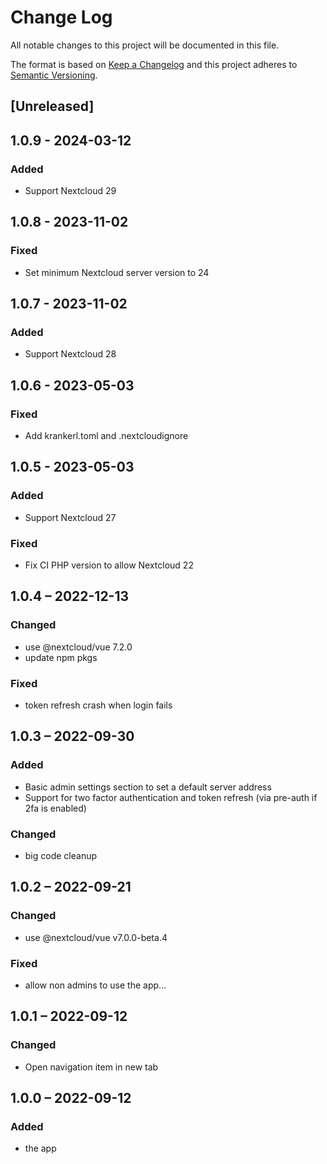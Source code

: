 # Change Log
All notable changes to this project will be documented in this file.

The format is based on [Keep a Changelog](http://keepachangelog.com/)
and this project adheres to [Semantic Versioning](http://semver.org/).

## [Unreleased]

## 1.0.9 - 2024-03-12
### Added
- Support Nextcloud 29

## 1.0.8 - 2023-11-02
### Fixed
- Set minimum Nextcloud server version to 24

## 1.0.7 - 2023-11-02
### Added
- Support Nextcloud 28

## 1.0.6 - 2023-05-03
### Fixed
- Add krankerl.toml and .nextcloudignore

## 1.0.5 - 2023-05-03
### Added
- Support Nextcloud 27

### Fixed
- Fix CI PHP version to allow Nextcloud 22

## 1.0.4 – 2022-12-13
### Changed
- use @nextcloud/vue 7.2.0
- update npm pkgs

### Fixed
- token refresh crash when login fails

## 1.0.3 – 2022-09-30
### Added
- Basic admin settings section to set a default server address
- Support for two factor authentication and token refresh (via pre-auth if 2fa is enabled)

### Changed
- big code cleanup

## 1.0.2 – 2022-09-21
### Changed
- use @nextcloud/vue v7.0.0-beta.4

### Fixed
- allow non admins to use the app...

## 1.0.1 – 2022-09-12
### Changed
- Open navigation item in new tab

## 1.0.0 – 2022-09-12
### Added
* the app

